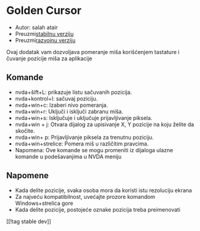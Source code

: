 # Golden Cursor #

* Autor: salah atair
* Preuzmi[stabilnu verziju][1]
* Preuzmi[razvojnu verziju][2]

Ovaj dodatak vam dozvoljava pomeranje miša korišćenjem tastature i čuvanje
pozicije miša za aplikacije

## Komande

* nvda+šift+L: prikazuje listu sačuvanih pozicija.
* nvda+kontrol+l: sačuvaj poziciju.
* nvda+win+c: Izaberi nivo pomeranja.
* nvda+win+r: Uključi i isključi zabranu miša.
* nvda+win+s: Isključuje i uključuje prijavljivanje piksela.
* nvda+win + j: Otvara dijalog za upisivanje X, Y pozicije na koju želite da
  skočite.
* nvda+win+ p: Prijavljivanje piksela za trenutnu poziciju.
* nvda+win+strelice: Pomera miš u različitim pravcima.
* Napomena: Ove komande se mogu promeniti iz dijaloga ulazne komande u
  podešavanjima u NVDA meniju

## Napomene

* Kada delite pozicije, svaka osoba mora da koristi istu rezoluciju ekrana
* Za najveću kompatibilnost, uvećajte prozore komandom Windows+strelica gore
* Kada delite pozicije, postojeće oznake pozicija treba preimenovati

[[!tag stable dev]]

[1]: https://addons.nvda-project.org/files/get.php?file=gc

[2]: https://addons.nvda-project.org/files/get.php?file=gc-dev

